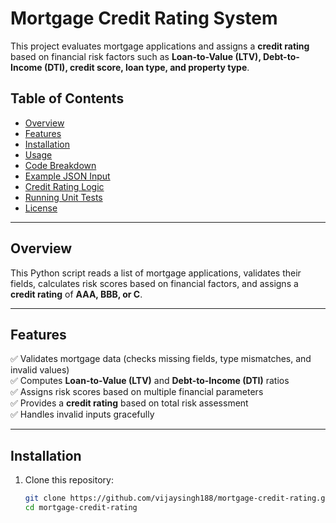 # **Mortgage Credit Rating System**

This project evaluates mortgage applications and assigns a **credit rating** based on financial risk factors such as **Loan-to-Value (LTV), Debt-to-Income (DTI), credit score, loan type, and property type**.

## **Table of Contents**
- [Overview](#overview)  
- [Features](#features)  
- [Installation](#installation)  
- [Usage](#usage)  
- [Code Breakdown](#code-breakdown)  
- [Example JSON Input](#example-json-input)  
- [Credit Rating Logic](#credit-rating-logic)  
- [Running Unit Tests](#running-unit-tests)  
- [License](#license)  

---


## **Overview**
This Python script reads a list of mortgage applications, validates their fields, calculates risk scores based on financial factors, and assigns a **credit rating** of **AAA, BBB, or C**.

---

## **Features**
✅ Validates mortgage data (checks missing fields, type mismatches, and invalid values)  
✅ Computes **Loan-to-Value (LTV)** and **Debt-to-Income (DTI)** ratios  
✅ Assigns risk scores based on multiple financial parameters  
✅ Provides a **credit rating** based on total risk assessment  
✅ Handles invalid inputs gracefully  

---

## **Installation**
1. Clone this repository:
   ```sh
   git clone https://github.com/vijaysingh188/mortgage-credit-rating.git
   cd mortgage-credit-rating
